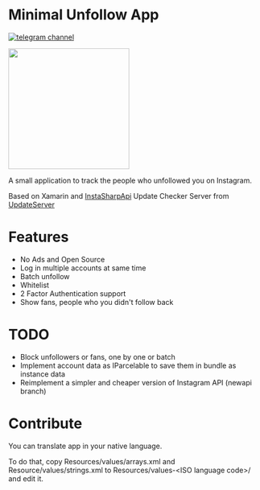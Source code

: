 # Minimal Unfollow App

[![telegram channel](https://patrolavia.github.io/telegram-badge/follow.png)](https://t.me/unfollowapp)

[<img src="https://s.cafebazaar.ir/2/images/get-cafebazaar-en.png" width=240 />](https://cafebazaar.ir/app/madamin.unfollow)

A small application to track the people who unfollowed you on Instagram.

Based on Xamarin and [InstaSharpApi](https://github.com/ramtinak/InstagramApiSharp)
Update Checker Server from [UpdateServer](https://github.com/mmdmine/updateserver)

# Features
* No Ads and Open Source
* Log in multiple accounts at same time
* Batch unfollow
* Whitelist
* 2 Factor Authentication support
* Show fans, people who you didn't follow back

# TODO
* Block unfollowers or fans, one by one or batch
* Implement account data as IParcelable to save them in bundle as instance data
* Reimplement a simpler and cheaper version of Instagram API (newapi branch)

# Contribute
You can translate app in your native language.

To do that, copy Resources/values/arrays.xml and Resource/values/strings.xml
to Resources/values-\<ISO language code\>/ and edit it.
